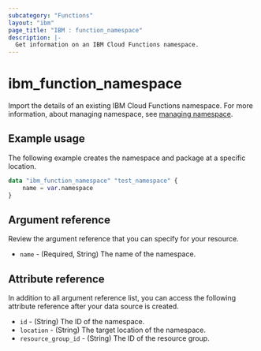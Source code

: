 ```yaml
---
subcategory: "Functions"
layout: "ibm"
page_title: "IBM : function_namespace"
description: |-
  Get information on an IBM Cloud Functions namespace.
---
```


# ibm_function_namespace

Import the details of an existing IBM Cloud Functions namespace. For more information, about managing namespace, see [managing namespace](https://cloud.ibm.com/docs/openwhisk?topic=openwhisk-namespaces). 

## Example usage
The following example creates the namespace and package at a specific location.

```terraform
data "ibm_function_namespace" "test_namespace" {
	name = var.namespace
}
```

## Argument reference
Review the argument reference that you can specify for your resource. 

- `name` - (Required, String) The name of the namespace.

## Attribute reference
In addition to all argument reference list, you can access the following attribute reference after your data source is created.

- `id` - (String) The ID of the namespace.
- `location` - (String) The target location of the namespace.
- `resource_group_id` - (String) The ID of the resource group.


